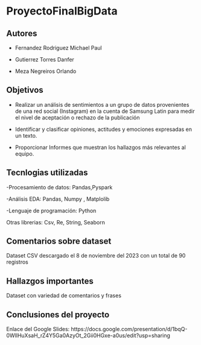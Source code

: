 # ProyectoFinalBigData

## Autores

- Fernandez Rodriguez Michael Paul

- Gutierrez Torres Danfer

- Meza Negreiros Orlando


## Objetivos

- Realizar un análisis de sentimientos a un grupo de datos provenientes de una red social (Instagram)
en la cuenta de Samsung Latin para medir el nivel de aceptación o rechazo de la publicación

- Identificar y clasificar opiniones, actitudes y emociones expresadas en un texto.

- Proporcionar Informes que muestran los hallazgos más relevantes al equipo.


## Tecnlogias utilizadas

-Procesamiento de datos: Pandas,Pyspark

-Análisis EDA: Pandas, Numpy , Matplolib

-Lenguaje de programación: Python

Otras librerias: Csv, Re, String, Seaborn

## Comentarios sobre dataset

Dataset CSV descargado el 8 de noviembre del 2023 con un total de 90 registros

## Hallazgos importantes

Dataset con variedad de comentarios y frases

## Conclusiones del proyecto

<p>Enlace del Google Slides: https://docs.google.com/presentation/d/1bqQ-0WllHuXsaH_rZ4Y5Ga0AzyOt_2Gii0HGxe-a0us/edit?usp=sharing </p>

